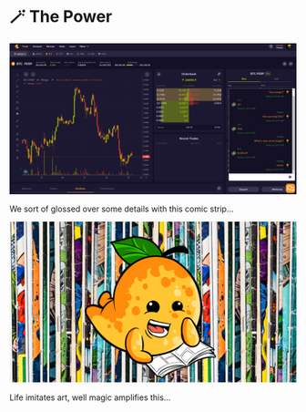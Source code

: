 # 🪄 The Power

![](<../.gitbook/assets/image (12) (1).png>)

We sort of glossed over some details with this comic strip...

![](<../.gitbook/assets/Untitled design.png>)

Life imitates art, well magic amplifies this...
